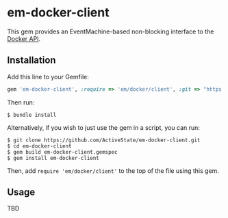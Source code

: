 em-docker-client
==========

This gem provides an EventMachine-based non-blocking interface to the [Docker API](http://docs.docker.io/en/latest/api/docker_remote_api_v1.5/).

Installation
------------

Add this line to your Gemfile:

```ruby
gem 'em-docker-client', :require => 'em/docker/client', :git => "https://github.com/ActiveState/em-docker-client.git"
```

Then run:

```shell
$ bundle install
```

Alternatively, if you wish to just use the gem in a script, you can run:

```shell
$ git clone https://github.com/ActiveState/em-docker-client.git
$ cd em-docker-client
$ gem build em-docker-client.gemspec
$ gem install em-docker-client
```

Then, add `require 'em/docker/client'` to the top of the file using this gem.

Usage
-----

TBD
